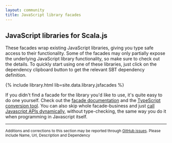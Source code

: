 ```yaml
---
layout: community
title: JavaScript library facades
---
```


## JavaScript libraries for Scala.js

These facades wrap existing JavaScript libraries, giving you type safe access to their functionality. Some of the
facades may only partially expose the underlying JavaScript library functionality, so make sure to check out the
details. To quickly start using one of these libraries, just click on the dependency clipboard button to get the
relevant SBT dependency definition.

{% include library.html lib=site.data.library.jsfacades %}

If you didn't find a facade for the library you'd like to use, it's quite easy to do one yourself. Check out the
[facade documentation](../../doc/interoperability/calling_js.html) and the
[TypeScript conversion tool](https://github.com/sjrd/scala-js-ts-importer). You can also skip whole facade-business and just [call Javascript APIs dynamically](../../doc/interoperability/calling_js.html#calling-javascript-from-scalajs-with-dynamic-types), without type-checking, the same way you do it when programming in Javascript itself.

-------

<small markdown="1">Additions and corrections to this section may be reported through
[GitHub issues](https://github.com/scala-js/scala-js-website/issues). Please include Name, Url, Description and
Dependency</small>
